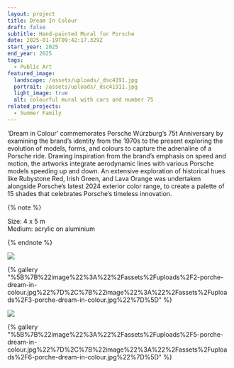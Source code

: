 ```yaml
---
layout: project
title: Dream In Colour
draft: false
subtitle: Hand-painted Mural for Porsche
date: 2025-01-19T09:42:17.329Z
start_year: 2025
end_year: 2025
tags:
  - Public Art
featured_image:
  landscape: /assets/uploads/_dsc4191.jpg
  portrait: /assets/uploads/_dsc41911.jpg
  light_image: true
  alt: colourful mural with cars and number 75
related_projects:
  - Summer Family
---
```

‘Dream in Colour’ commemorates Porsche Würzburg’s 75t Anniversary by examining the brand’s identity from the 1970s to the present exploring the evolution of models, forms, and colours to capture the adrenaline of a Porsche ride. Drawing inspiration from the brand’s emphasis on speed and motion, the artworks integrate aerodynamic lines with various Porsche models speeding up and down. An extensive exploration of historical hues like Rubystone Red, Irish Green, and Lava Orange was undertaken alongside Porsche’s latest 2024 exterior color range, to create a palette of 15 shades that celebrates Porsche’s timeless innovation. 

{% note %}

Size: 4 x 5 m <br>
Medium: acrylic on aluminium

{% endnote %}

![](/assets/uploads/1-porche-dream-in-colour.jpg)

{% gallery "%5B%7B%22image%22%3A%22%2Fassets%2Fuploads%2F2-porche-dream-in-colour.jpg%22%7D%2C%7B%22image%22%3A%22%2Fassets%2Fuploads%2F3-porche-dream-in-colour.jpg%22%7D%5D" %}

![](/assets/uploads/4-al_template-desktop-porche.jpg)

{% gallery "%5B%7B%22image%22%3A%22%2Fassets%2Fuploads%2F5-porche-dream-in-colour.jpg%22%7D%2C%7B%22image%22%3A%22%2Fassets%2Fuploads%2F6-porche-dream-in-colour.jpg%22%7D%5D" %}